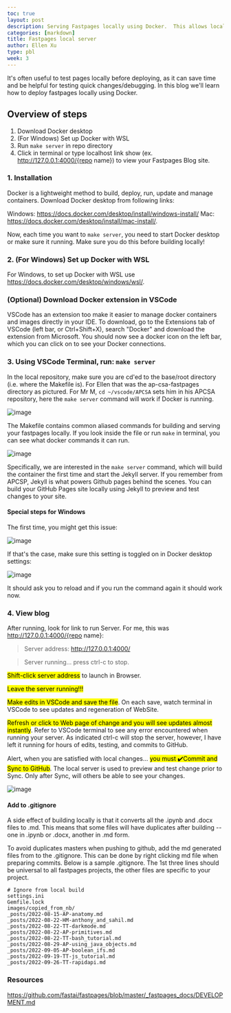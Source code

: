 ```yaml
---
toc: true
layout: post
description: Serving Fastpages locally using Docker.  This allows local machine testing of each change of code without the delay of GitHub Actions.  
categories: [markdown]
title: Fastpages local server
author: Ellen Xu
type: pbl
week: 3
---
```


It's often useful to test pages locally before deploying, as it can save time and be helpful for testing quick changes/debugging. In this blog we'll learn how to deploy fastpages locally using Docker.

## Overview of steps

1. Download Docker desktop
2. (For Windows) Set up Docker with WSL
3. Run `make server` in repo directory
4. Click in terminal or type localhost link show (ex. http://127.0.0.1:4000/{repo name}) to view your Fastpages Blog site.

### 1. Installation

Docker is a lightweight method to build, deploy, run, update and manage containers. Download Docker desktop from following links:

Windows: https://docs.docker.com/desktop/install/windows-install/
Mac: https://docs.docker.com/desktop/install/mac-install/.

Now, each time you want to `make server`, you need to start Docker desktop or make sure it running. Make sure you do this before building locally!

### 2. (For Windows) Set up Docker with WSL

For Windows, to set up Docker with WSL use https://docs.docker.com/desktop/windows/wsl/.

### (Optional) Download Docker extension in VSCode

VSCode has an extension too make it easier to manage docker containers and images directly in your IDE. To download, go to the Extensions tab of VSCode (left bar, or Ctrl+Shift+X), search "Docker" and download the extension from Microsoft. You should now see a docker icon on the left bar, which you can click on to see your Docker connections.

### 3. Using VSCode Terminal, run: `make server`

In the local repository, make sure you are cd'ed to the base/root directory (i.e. where the Makefile is). For Ellen that was the ap-csa-fastpages directory as pictured.  For Mr M, `cd ~/vscode/APCSA` sets him in his APCSA repository, here the `make server` command will work if Docker is running.

![image](https://user-images.githubusercontent.com/56745453/186964001-45e37d26-45b0-484d-bac6-b85b67cb2ffb.png)

The Makefile contains common aliased commands for building and serving your fastpages locally. If you look inside the file or run `make` in terminal, you can see what docker commands it can run.

![image](https://user-images.githubusercontent.com/56745453/186964281-4c238041-0e9e-4319-affa-5d0aebe084b3.png)

Specifically, we are interested in the `make server` command, which will build the container the first time and start the Jekyll server. If you remember from APCSP, Jekyll is what powers Github pages behind the scenes. You can build your GitHub Pages site locally using Jekyll to preview and test changes to your site.

#### Special steps for Windows

The first time, you might get this issue:

![image](https://user-images.githubusercontent.com/56745453/186963057-bb16c926-33f5-41cb-abe1-65886678f477.png)

If that's the case, make sure this setting is toggled on in Docker desktop settings:

![image](https://user-images.githubusercontent.com/56745453/186963251-602a4073-caab-40ca-8441-55be64d9c7f7.png)

It should ask you to reload and if you run the command again it should work now.

### 4. View blog

After running, look for link to run Server. For me, this was http://127.0.0.1:4000/{repo name}:
> Server address: http://127.0.0.1:4000/

> Server running... press ctrl-c to stop.

<mark>Shift-click server address</mark> to launch in Browser.  

<mark>Leave the server running!!!</mark> 

<mark>Make edits in VSCode and save the file</mark>.  On each save, watch terminal in VSCode to see updates and regeneration of WebSite.  

<mark>Refresh or click to Web page of change and you will see updates almost instantly</mark>.  Refer to VSCode terminal to see any error encountered when running your server.  As indicated ctrl-c will stop the server, however, I have left it running for hours of edits, testing, and commits to GitHub.

Alert, when you are satisfied with local changes... <mark>you must ✔️Commit and Sync to GitHub</mark>.  The local server is used to preview and test change prior to Sync.  Only after Sync, will others be able to see your changes.

![image](https://user-images.githubusercontent.com/56745453/186968485-a2d02d10-d53a-4b88-b6b1-bbcc2f69d1cc.png)

#### Add to .gitignore

A side effect of building locally is that it converts all the .ipynb and .docx files to .md. This means that some files will have duplicates after building -- one in .ipynb or .docx, another in .md form.

To avoid duplicates masters when pushing to github, add the  md generated files from to the .gitignore.   This can be done by right clicking md file when preparing commits. Below is a sample .gitignore.  The 1st three lines should be universal to all fastpages projects, the other files are specific to your project.

```
# Ignore from local build
settings.ini
Gemfile.lock
images/copied_from_nb/
_posts/2022-08-15-AP-anatomy.md
_posts/2022-08-22-HM-anthony_and_sahil.md
_posts/2022-08-22-TT-darkmode.md
_posts/2022-08-22-AP-primitives.md
_posts/2022-08-22-TT-bash_tutorial.md
_posts/2022-08-29-AP-using_java_objects.md
_posts/2022-09-05-AP-boolean_ifs.md
_posts/2022-09-19-TT-js_tutorial.md
_posts/2022-09-26-TT-rapidapi.md
```

### Resources

https://github.com/fastai/fastpages/blob/master/_fastpages_docs/DEVELOPMENT.md
